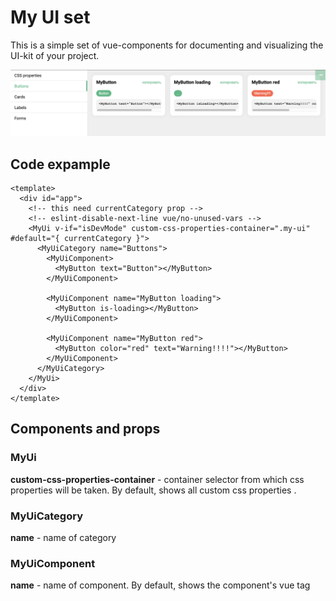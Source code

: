 # My UI set
This is a simple set of vue-components for documenting and visualizing the UI-kit of your project.

![interface screen](./images/interface.png)

## Code expample

```vue
<template>
  <div id="app">
    <!-- this need currentCategory prop -->
    <!-- eslint-disable-next-line vue/no-unused-vars -->
    <MyUi v-if="isDevMode" custom-css-properties-container=".my-ui" #default="{ currentCategory }">
      <MyUiCategory name="Buttons">
        <MyUiComponent>
          <MyButton text="Button"></MyButton>
        </MyUiComponent>

        <MyUiComponent name="MyButton loading">
          <MyButton is-loading></MyButton>
        </MyUiComponent>

        <MyUiComponent name="MyButton red">
          <MyButton color="red" text="Warning!!!!"></MyButton>
        </MyUiComponent>
      </MyUiCategory>
    </MyUi>
  </div>
</template>
```

## Components and props
### MyUi

**custom-css-properties-container** - container selector from which css properties will be taken.
By default, shows all custom css properties .

### MyUiCategory
**name** - name of category

### MyUiComponent
**name** - name of component. By default, shows the component's vue tag 
